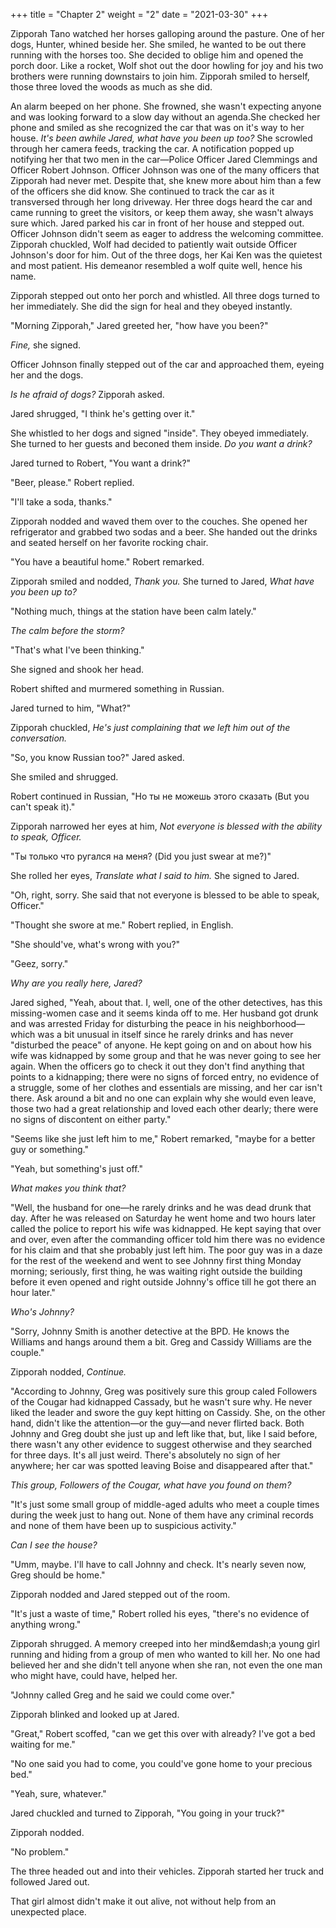 +++
title = "Chapter 2"
weight = "2"
date = "2021-03-30"
+++

Zipporah Tano watched her horses galloping around the pasture. One of her dogs, Hunter, whined beside her. She smiled, he wanted to be out there running with the horses too. She decided to oblige him and opened the porch door. Like a rocket, Wolf shot out the door howling for joy and his two brothers were running downstairs to join him. Zipporah smiled to herself, those three loved the woods as much as she did.

An alarm beeped on her phone. She frowned, she wasn't expecting anyone and was looking forward to a slow day without an agenda.She checked her phone and smiled as she recognized the car that was on it's way to her house. _It's been awhile Jared, what have you been up too?_ She scrowled through her camera feeds, tracking the car. A notification popped up notifying her that two men in the car&mdash;Police Officer Jared Clemmings and Officer Robert Johnson. Officer Johnson was one of the many officers that Zipporah had never met. Despite that, she knew more about him than a few of the officers she did know. She continued to track the car as it transversed through her long driveway. Her three dogs heard the car and came running to greet the visitors, or keep them away, she wasn't always sure which. Jared parked his car in front of her house and stepped out. Officer Johnson didn't seem as eager to address the welcoming committee. Zipporah chuckled, Wolf had decided to patiently wait outside Officer Johnson's door for him. Out of the three dogs, her Kai Ken was the quietest and most patient. His demeanor resembled a wolf quite well, hence his name.

Zipporah stepped out onto her porch and whistled. All three dogs turned to her immediately. She did the sign for heal and they obeyed instantly.

"Morning Zipporah," Jared greeted her, "how have you been?"

_Fine,_ she signed.

Officer Johnson finally stepped out of the car and approached them, eyeing her and the dogs.

_Is he afraid of dogs?_ Zipporah asked.

Jared shrugged, "I think he's getting over it."

She whistled to her dogs and signed "inside". They obeyed immediately. She turned to her guests and beconed them inside. _Do you want a drink?_

Jared turned to Robert, "You want a drink?"

"Beer, please." Robert replied.

"I'll take a soda, thanks."

Zipporah nodded and waved them over to the couches. She opened her refrigerator and grabbed two sodas and a beer. She handed out the drinks and seated herself on her favorite rocking chair.

"You have a beautiful home." Robert remarked.

Zipporah smiled and nodded, _Thank you._ She turned to Jared, _What have you been up to?_

"Nothing much, things at the station have been calm lately."

_The calm before the storm?_

"That's what I've been thinking."

She signed and shook her head.

Robert shifted and murmered something in Russian.

Jared turned to him, "What?"

Zipporah chuckled, _He's just complaining that we left him out of the conversation._

"So, you know Russian too?" Jared asked.

She smiled and shrugged.

Robert continued in Russian, "Но ты не можешь этого сказать (But you can't speak it)."

Zipporah narrowed her eyes at him, _Not everyone is blessed with the ability to speak, Officer._

"Ты только что ругался на меня? (Did you just swear at me?)"

She rolled her eyes, _Translate what I said to him._ She signed to Jared.

"Oh, right, sorry. She said that not everyone is blessed to be able to speak, Officer."

"Thought she swore at me." Robert replied, in English.

"She should've, what's wrong with you?"

"Geez, sorry."

_Why are you really here, Jared?_

Jared sighed, "Yeah, about that. I, well, one of the other detectives, has this missing-women case and it seems kinda off to me. Her husband got drunk and was arrested Friday for disturbing the peace in his neighborhood&mdash;which was a bit unusual in itself since he rarely drinks and has never "disturbed the peace" of anyone. He kept going on and on about how his wife was kidnapped by some group and that he was never going to see her again. When the officers go to check it out they don't find anything that points to a kidnapping; there were no signs of forced entry, no evidence of a struggle, some of her clothes and essentials are missing, and her car isn't there. Ask around a bit and no one can explain why she would even leave, those two had a great relationship and loved each other dearly; there were no signs of discontent on either party."

"Seems like she just left him to me," Robert remarked, "maybe for a better guy or something."

"Yeah, but something's just off."

_What makes you think that?_

"Well, the husband for one&mdash;he rarely drinks and he was dead drunk that day. After he was released on Saturday he went home and two hours later called the police to report his wife was kidnapped. He kept saying that over and over, even after the commanding officer told him there was no evidence for his claim and that she probably just left him. The poor guy was in a daze for the rest of the weekend and went to see Johnny first thing Monday morning; seriously, first thing, he was waiting right outside the building before it even opened and right outside Johnny's office till he got there an hour later."

_Who's Johnny?_

"Sorry, Johnny Smith is another detective at the BPD. He knows the Williams and hangs around them a bit. Greg and Cassidy Williams are the couple."

Zipporah nodded, _Continue._

"According to Johnny, Greg was positively sure this group caled Followers of the Cougar had kidnapped Cassady, but he wasn't sure why. He never liked the leader and swore the guy kept hitting on Cassidy. She, on the other hand, didn't like the attention&mdash;or the guy&mdash;and never flirted back. Both Johnny and Greg doubt she just up and left like that, but, like I said before, there wasn't any other evidence to suggest otherwise and they searched for three days. It's all just weird. There's absolutely no sign of her anywhere; her car was spotted leaving Boise and disappeared after that."

_This group, Followers of the Cougar, what have you found on them?_

"It's just some small group of middle-aged adults who meet a couple times during the week just to hang out. None of them have any criminal records and none of them have been up to suspicious activity."

_Can I see the house?_

"Umm, maybe. I'll have to call Johnny and check. It's nearly seven now, Greg should be home."

Zipporah nodded and Jared stepped out of the room.

"It's just a waste of time," Robert rolled his eyes, "there's no evidence of anything wrong."

Zipporah shrugged. A memory creeped into her mind&emdash;a young girl running and hiding from a group of men who wanted to kill her. No one had believed her and she didn't tell anyone when she ran, not even the one man who might have, could have, helped her.

"Johnny called Greg and he said we could come over."

Zipporah blinked and looked up at Jared.

"Great," Robert scoffed, "can we get this over with already? I've got a bed waiting for me."

"No one said you had to come, you could've gone home to your precious bed."

"Yeah, sure, whatever."

Jared chuckled and turned to Zipporah, "You going in your truck?"

Zipporah nodded.

"No problem."

The three headed out and into their vehicles. Zipporah started her truck and followed Jared out.

That girl almost didn't make it out alive, not without help from an unexpected place.

